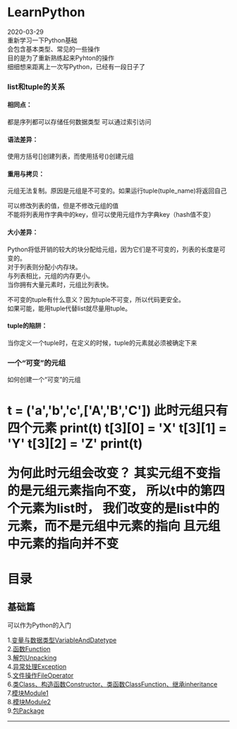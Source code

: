 # LearnPython  
2020-03-29  
重新学习一下Python基础  
会包含基本类型、常见的一些操作  
目的是为了重新熟练起来Pyhton的操作  
细细想来距离上一次写Python，已经有一段日子了  

### list和tuple的关系  
#### 相同点：  
都是序列都可以存储任何数据类型 可以通过索引访问  
#### 语法差异：  
使用方括号[]创建列表，而使用括号()创建元组  
#### 重用与拷贝：  
元组无法复制。原因是元组是不可变的。如果运行tuple(tuple_name)将返回自己  
  
可以修改列表的值，但是不修改元组的值  
不能将列表用作字典中的key，但可以使用元组作为字典key（hash值不变）  
  
#### 大小差异：  
Python将低开销的较大的块分配给元组，因为它们是不可变的，列表的长度是可变的。  
对于列表则分配小内存块。  
与列表相比，元组的内存更小。  
当你拥有大量元素时，元组比列表快。  
  
不可变的tuple有什么意义？因为tuple不可变，所以代码更安全。  
如果可能，能用tuple代替list就尽量用tuple。  
#### tuple的陷阱：  
当你定义一个tuple时，在定义的时候，tuple的元素就必须被确定下来  
  
### 一个“可变”的元组  
  
如何创建一个“可变”的元组
<h1>
t = ('a','b','c',['A','B','C'])         此时元组只有四个元素
print(t)
t[3][0] = 'X'
t[3][1] = 'Y'
t[3][2] = 'Z'
print(t)
  
为何此时元组会改变？
其实元组不变指的是元组元素指向不变，
所以t中的第四个元素为list时，
我们改变的是list中的元素，而不是元组中元素的指向
且元组中元素的指向并不变
</h1>

# 目录  

## 基础篇  
可以作为Python的入门  

1.[变量与数据类型VariableAndDatetype](https://github.com/Sanduoo/LearnPython/tree/master/variable)  
2.[函数Function](https://github.com/Sanduoo/LearnPython/tree/master/def)  
3.[解包Unpacking](https://github.com/Sanduoo/LearnPython/blob/master/Unpacking.py)  
4.[异常处理Exception](https://github.com/Sanduoo/LearnPython/blob/master/Error_Exception.py)  
5.[文件操作FileOperator](https://github.com/Sanduoo/LearnPython/blob/master/FileOperator.py)  
6.[类Class、构造函数Constructor、类函数ClassFunction、继承inheritance](https://github.com/Sanduoo/LearnPython/blob/master/Class.py)  
7.[模块Module1](https://github.com/Sanduoo/LearnPython/blob/master/module.py)  
8.[模块Module2](https://github.com/Sanduoo/LearnPython/blob/master/module2.py)  
9.[包Package](https://github.com/Sanduoo/LearnPython/blob/master/packages.py)  
****